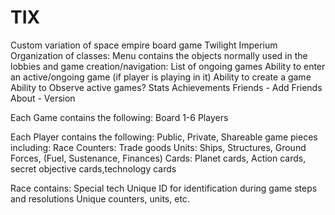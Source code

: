 # TIX
Custom variation of space empire board game Twilight Imperium
Organization of classes:
Menu contains the objects normally used in the lobbies and game creation/navigation:
List of ongoing games
Ability to enter an active/ongoing game (if player is playing in it)
Ability to create a game
Ability to Observe active games?
Stats
Achievements
Friends - Add Friends
About - Version

Each Game contains the following:
Board
1-6 Players

Each Player contains the following:
Public, Private, Shareable game pieces including:
Race
Counters: Trade goods
Units: Ships, Structures, Ground Forces, (Fuel, Sustenance, Finances)
Cards: Planet cards, Action cards, secret objective cards,technology cards

Race contains:
Special tech
Unique ID for identification during game steps and resolutions
Unique counters, units, etc.

